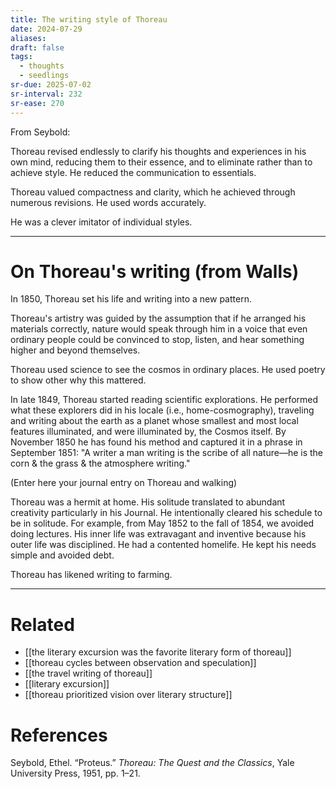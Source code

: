```yaml
---
title: The writing style of Thoreau
date: 2024-07-29
aliases: 
draft: false
tags:
  - thoughts
  - seedlings
sr-due: 2025-07-02
sr-interval: 232
sr-ease: 270
---
```

From Seybold:

Thoreau revised endlessly to clarify his thoughts and experiences in his own mind, reducing them to their essence, and to eliminate rather than to achieve style. He reduced the communication to essentials.

Thoreau valued compactness and clarity, which he achieved through numerous revisions. He used words accurately.

He was a clever imitator of individual styles.

***

# On Thoreau's writing (from Walls)

In 1850, Thoreau set his life and writing into a new pattern.

Thoreau's artistry was guided by the assumption that if he arranged his materials correctly, nature would speak through him in a voice that even ordinary people could be convinced to stop, listen, and hear something higher and beyond themselves.

Thoreau used science to see the cosmos in ordinary places. He used poetry to show other why this mattered.

In late 1849, Thoreau started reading scientific explorations. He performed what these explorers did in his locale (i.e., home-cosmography), traveling and writing about the earth as a planet whose smallest and most local features illuminated, and were illuminated by, the Cosmos itself. By November 1850 he has found his method and captured it in a phrase in September 1851: "A writer a man writing is the scribe of all nature—he is the corn & the grass & the atmosphere writing."

(Enter here your journal entry on Thoreau and walking)

Thoreau was a hermit at home. His solitude translated to abundant creativity particularly in his Journal. He intentionally cleared his schedule to be in solitude. For example, from May 1852 to the fall of 1854, we avoided doing lectures. His inner life was extravagant and inventive because his outer life was disciplined. He had a contented homelife. He kept his needs simple and avoided debt.

Thoreau has likened writing to farming.

***
# Related

- [[the literary excursion was the favorite literary form of thoreau]]
- [[thoreau cycles between observation and speculation]]
- [[the travel writing of thoreau]]
- [[literary excursion]]
- [[thoreau prioritized vision over literary structure]]

# References

Seybold, Ethel. “Proteus.” _Thoreau: The Quest and the Classics_, Yale University Press, 1951, pp. 1–21.